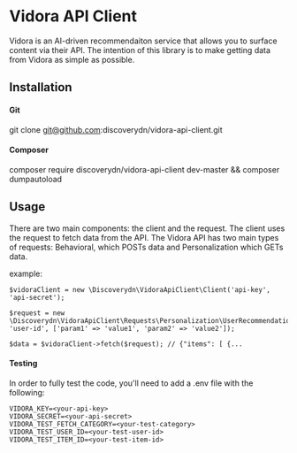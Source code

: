 # Vidora API Client

Vidora is an AI-driven recommendaiton service that allows you to surface content via their API. The intention of this library is to make getting data from Vidora as simple as possible.

## Installation

#### Git

git clone git@github.com:discoverydn/vidora-api-client.git

#### Composer

composer require discoverydn/vidora-api-client dev-master && composer dumpautoload

## Usage

There are two main components: the client and the request. The client uses the request to fetch data from the API. The Vidora API has two main types of requests: Behavioral, which POSTs data and Personalization which GETs data.

example:

    $vidoraClient = new \Discoverydn\VidoraApiClient\Client('api-key', 'api-secret');
    
    $request = new \Discoverydn\VidoraApiClient\Requests\Personalization\UserRecommendationsRequest($vidoraClient, 'user-id', ['param1' => 'value1', 'param2' => 'value2']);

    $data = $vidoraClient->fetch($request); // {"items": [ {...

#### Testing

In order to fully test the code, you'll need to add a .env file with the following:

    VIDORA_KEY=<your-api-key>
    VIDORA_SECRET=<your-api-secret>
    VIDORA_TEST_FETCH_CATEGORY=<your-test-category>
    VIDORA_TEST_USER_ID=<your-test-user-id>
    VIDORA_TEST_ITEM_ID=<your-test-item-id>